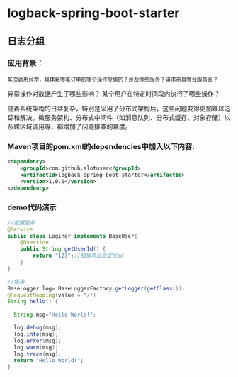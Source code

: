 # logback-spring-boot-starter
## 日志分组

### 应用背景：
	某次调用异常，具体是哪笔订单的哪个操作导致的？涉及哪些服务？请求来自哪台服务器？
 异常操作对数据产生了哪些影响？
 某个用户在特定时间段内执行了哪些操作？
 
 随着系统架构的日益复杂，特别是采用了分布式架构后，这些问题变得更加难以追踪和解决。微服务架构、分布式中间件（如消息队列、分布式缓存、对象存储）以及跨区域调用等，都增加了问题排查的难度。

### Maven项目的pom.xml的dependencies中加入以下内容:
``` xml
<dependency>
    <groupId>com.github.alotuser</groupId>
    <artifactId>logback-spring-boot-starter</artifactId>
    <version>1.0.0</version>
</dependency>
```
### demo代码演示
``` java
//配置服务
@Service
public class Loginer implements BaseUser{
	@Override
	public String getUserId() {
		return "123";//根据项目自定义id
	}
}

//使用
BaseLogger log= BaseLoggerFactory.getLogger(getClass());
@RequestMapping(value = "/")
String hello() {
    	
  String msg="Hello World!";

  log.debug(msg);
  log.info(msg);
  log.error(msg);
  log.warn(msg);
  log.trace(msg);
  return "Hello World!";
}



```


